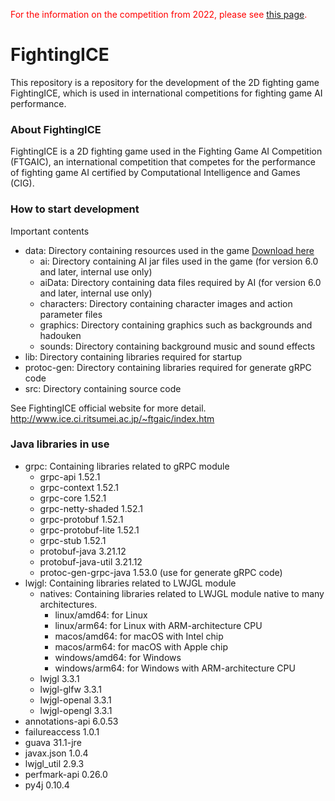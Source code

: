 <font color="red">For the information on the competition from 2022, please see [this page](https://github.com/TeamFightingICE/FightingICE/tree/master/DareFightingICE).</font>

# FightingICE #
This repository is a repository for the development of the 2D fighting game FightingICE, which is used in international competitions for fighting game AI performance.<br>

### About FightingICE ###
FightingICE is a 2D fighting game used in the Fighting Game AI Competition (FTGAIC), an international competition that competes for the performance of fighting game AI certified by Computational Intelligence and Games (CIG).

### How to start development ###
Important contents
- data: Directory containing resources used in the game [Download here](https://github.com/TeamFightingICE/FightingICE/releases/download/v6.0.1/resources-6.0.1.zip)
	- ai: Directory containing AI jar files used in the game (for version 6.0 and later, internal use only)
	- aiData: Directory containing data files required by AI (for version 6.0 and later, internal use only)
	- characters: Directory containing character images and action parameter files
	- graphics: Directory containing graphics such as backgrounds and hadouken
	- sounds: Directory containing background music and sound effects
- lib: Directory containing libraries required for startup
- protoc-gen: Directory containing libraries required for generate gRPC code
- src: Directory containing source code

See FightingICE official website for more detail. <http://www.ice.ci.ritsumei.ac.jp/~ftgaic/index.htm>

### Java libraries in use ###
- grpc: Containing libraries related to gRPC module
	- grpc-api 1.52.1
	- grpc-context 1.52.1
	- grpc-core 1.52.1
	- grpc-netty-shaded 1.52.1
	- grpc-protobuf 1.52.1
	- grpc-protobuf-lite 1.52.1
	- grpc-stub 1.52.1
	- protobuf-java 3.21.12
	- protobuf-java-util 3.21.12
	- protoc-gen-grpc-java 1.53.0 (use for generate gRPC code)
- lwjgl: Containing libraries related to LWJGL module
	- natives: Containing libraries related to LWJGL module native to many architectures.
		- linux/amd64: for Linux
		- linux/arm64: for Linux with ARM-architecture CPU
		- macos/amd64: for macOS with Intel chip
		- macos/arm64: for macOS with Apple chip
		- windows/amd64: for Windows
		- windows/arm64: for Windows with ARM-architecture CPU
	- lwjgl 3.3.1
	- lwjgl-glfw 3.3.1
	- lwjgl-openal 3.3.1
	- lwjgl-opengl 3.3.1
- annotations-api 6.0.53
- failureaccess 1.0.1
- guava 31.1-jre
- javax.json 1.0.4
- lwjgl_util 2.9.3
- perfmark-api 0.26.0
- py4j 0.10.4
